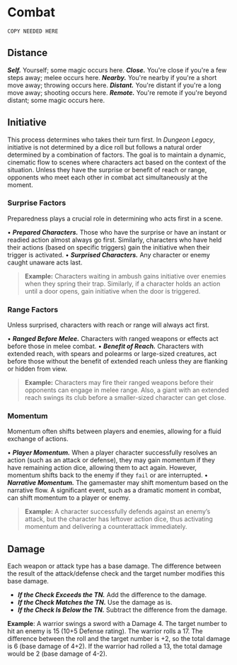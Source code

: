 # Combat

`COPY NEEDED HERE`

## Distance

***Self.*** Yourself; some magic occurs here.
***Close.*** You're close if you're a few steps away; melee occurs here.
***Nearby.*** You're nearby if you're a short move away; throwing occurs here.
***Distant.*** You're distant if you're a long move away; shooting occurs here.
***Remote.*** You're remote if you're beyond distant; some magic occurs here.

## Initiative

This process determines who takes their turn first. In *Dungeon Legacy*, initiative is not determined by a dice roll but follows a natural order determined by a combination of factors. The goal is to maintain a dynamic, cinematic flow to scenes where characters act based on the context of the situation. Unless they have the surprise or benefit of reach or range, opponents who meet each other in combat act simultaneously at the moment.

### Surprise Factors

Preparedness plays a crucial role in determining who acts first in a scene. 

• ***Prepared Characters.*** Those who have the surprise or have an instant or readied action almost always go first. Similarly, characters who have held their actions (based on specific triggers) gain the initiative when their trigger is activated.
• ***Surprised Characters.*** Any character or enemy caught unaware acts last.

>**Example:** Characters waiting in ambush gains initiative over enemies when they spring their trap. Similarly, if a character holds an action until a door opens, gain initiative when the door is triggered.

### Range Factors

Unless surprised, characters with reach or range will always act first.

• ***Ranged Before Melee.*** Characters with ranged weapons or effects act before those in melee combat.
• ***Benefit of Reach.*** Characters with extended reach, with spears and polearms or large-sized creatures, act before those without the benefit of extended reach unless they are flanking or hidden from view.

>**Example:** Characters may fire their ranged weapons before their opponents can engage in melee range. Also, a giant with an extended reach swings its club before a smaller-sized character can get close.

### Momentum

Momentum often shifts between players and enemies, allowing for a fluid exchange of actions.

• ***Player Momentum.*** When a player character successfully resolves an action (such as an attack or defense), they may gain momentum if they have remaining action dice, allowing them to act again. However, momentum shifts back to the enemy if they `fail` or are interrupted.
• ***Narrative Momentum.*** The gamemaster may shift momentum based on the narrative flow. A significant event, such as a dramatic moment in combat, can shift momentum to a player or enemy.

>**Example:** A character successfully defends against an enemy’s attack, but the character has leftover action dice, thus activating momentum and delivering a counterattack immediately.

## Damage

Each weapon or attack type has a base damage. The difference between the result of the attack/defense check and the target number modifies this base damage.

* ***If the Check Exceeds the TN.*** Add the difference to the damage.
* ***If the Check Matches the TN.*** Use the damage as is.
* ***If the Check Is Below the TN.*** Subtract the difference from the damage.

**Example**: A warrior swings a sword with a Damage 4. The target number to hit an enemy is 15 (10+5 Defense rating). The warrior rolls a 17. The difference between the roll and the target number is +2, so the total damage is 6 (base damage of 4+2). If the warrior had rolled a 13, the total damage would be 2 (base damage of 4-2).